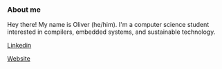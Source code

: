 ### About me

Hey there! My name is Oliver (he/him). I'm a computer science student interested in compilers, embedded systems, and sustainable technology.

[Linkedin](https://www.linkedin.com/in/oliver-mclaughlin-35689219a/)

[Website](https://olwmc.github.io)
